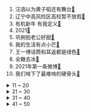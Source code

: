 1. 汪涵以为黄子韬还有舞台[:link:](https://s.weibo.com/weibo?q=%23汪涵以为黄子韬还有舞台%23&Refer=top)
2. 辽宁中高风险区高校暂不放假[:link:](https://s.weibo.com/weibo?q=%23辽宁中高风险区高校暂不放假%23&Refer=top)
3. 有机新年 有我定义[:link:](https://s.weibo.com/weibo?q=%23有机新年%20有我定义%23&Refer=top)
4. 2021[:link:](https://s.weibo.com/weibo?q=%232021%23&Refer=top)
5. 巩俐拍老公好甜[:link:](https://s.weibo.com/weibo?q=%23巩俐拍老公好甜%23&Refer=top)
6. 我的生活有点小芒[:link:](https://s.weibo.com/weibo?q=%23我的生活有点小芒%23&Refer=top)
7. 王一博话筒和耳返都是绿色[:link:](https://s.weibo.com/weibo?q=%23王一博话筒和耳返都是绿色%23&Refer=top)
8. 全糖去冰[:link:](https://s.weibo.com/weibo?q=%23全糖去冰%23&Refer=top)
9. 2021年第一条微博[:link:](https://s.weibo.com/weibo?q=%232021年第一条微博%23&Refer=top)
10. 我们啃下了最难啃的硬骨头[:link:](https://s.weibo.com/weibo?q=%23我们啃下了最难啃的硬骨头%23&Refer=top)
<details>
<summary>11 ~ 20</summary>

11. 易烊千玺[:link:](https://s.weibo.com/weibo?q=%23易烊千玺%23&Refer=top)
12. 宁静 不再想跟大家一起蹦蹦跳跳[:link:](https://s.weibo.com/weibo?q=%23宁静%20不再想跟大家一起蹦蹦跳跳%23&Refer=top)
13. 2021你好[:link:](https://s.weibo.com/weibo?q=%232021你好%23&Refer=top)
14. 新年快乐[:link:](https://s.weibo.com/weibo?q=%23新年快乐%23&Refer=top)
15. 美国新冠肺炎超1989万例[:link:](https://s.weibo.com/weibo?q=%23美国新冠肺炎超1989万例%23&Refer=top)
16. 王霏霏许魏洲差点亲上[:link:](https://s.weibo.com/weibo?q=%23王霏霏许魏洲差点亲上%23&Refer=top)
17. 钱枫怎么胖成这样了[:link:](https://s.weibo.com/weibo?q=%23钱枫怎么胖成这样了%23&Refer=top)
18. 沈阳疫情[:link:](https://s.weibo.com/weibo?q=%23沈阳疫情%23&Refer=top)
19. 假唱[:link:](https://s.weibo.com/weibo?q=%23假唱%23&Refer=top)
20. 新年第一场升旗[:link:](https://s.weibo.com/weibo?q=%23新年第一场升旗%23&Refer=top)
</details>
<details>
<summary>21 ~ 30</summary>

21. 肖战全开麦[:link:](https://s.weibo.com/weibo?q=%23肖战全开麦%23&Refer=top)
22. 阿朵一开口就是老江湖了[:link:](https://s.weibo.com/weibo?q=%23阿朵一开口就是老江湖了%23&Refer=top)
23. 丁真[:link:](https://s.weibo.com/weibo?q=%23丁真%23&Refer=top)
24. 应采儿没对上嘴型[:link:](https://s.weibo.com/weibo?q=%23应采儿没对上嘴型%23&Refer=top)
25. 2021新年贺词全文[:link:](https://s.weibo.com/weibo?q=%232021新年贺词全文%23&Refer=top)
26. 扒马褂[:link:](https://s.weibo.com/weibo?q=%23扒马褂%23&Refer=top)
27. 关晓彤的腿太长了[:link:](https://s.weibo.com/weibo?q=%23关晓彤的腿太长了%23&Refer=top)
28. 为什么把吴亦凡的歌和芭蕾放一起[:link:](https://s.weibo.com/weibo?q=%23为什么把吴亦凡的歌和芭蕾放一起%23&Refer=top)
29. 杨鸣[:link:](https://s.weibo.com/weibo?q=%23杨鸣%23&Refer=top)
30. 辽宁高校寒假安排[:link:](https://s.weibo.com/weibo?q=%23辽宁高校寒假安排%23&Refer=top)
</details>
<details>
<summary>31 ~ 40</summary>

31. EXO金唱片[:link:](https://s.weibo.com/weibo?q=%23EXO金唱片%23&Refer=top)
32. 上海外滩7300名安保守护跨年夜[:link:](https://s.weibo.com/weibo?q=%23上海外滩7300名安保守护跨年夜%23&Refer=top)
33. 朋友圈刷不出来[:link:](https://s.weibo.com/weibo?q=%23朋友圈刷不出来%23&Refer=top)
34. 肖战再唱野子[:link:](https://s.weibo.com/weibo?q=%23肖战再唱野子%23&Refer=top)
35. 感动你我的新年金句[:link:](https://s.weibo.com/weibo?q=%23感动你我的新年金句%23&Refer=top)
36. 王俊凯发文感谢粉丝[:link:](https://s.weibo.com/weibo?q=%23王俊凯发文感谢粉丝%23&Refer=top)
37. 时隔8个月再访雷神山抗疫护士[:link:](https://s.weibo.com/weibo?q=%23时隔8个月再访雷神山抗疫护士%23&Refer=top)
38. 送你一朵小红花[:link:](https://s.weibo.com/weibo?q=%23送你一朵小红花%23&Refer=top)
39. 金晨许魏洲合唱[:link:](https://s.weibo.com/weibo?q=%23金晨许魏洲合唱%23&Refer=top)
40. 粮食生产喜获十七连丰[:link:](https://s.weibo.com/weibo?q=%23粮食生产喜获十七连丰%23&Refer=top)
</details>
<details>
<summary>41 ~ 50</summary>

41. 刘雨昕自作词曲biubiu[:link:](https://s.weibo.com/weibo?q=%23刘雨昕自作词曲biubiu%23&Refer=top)
42. 范丞丞rap好拽[:link:](https://s.weibo.com/weibo?q=%23范丞丞rap好拽%23&Refer=top)
43. 张靓颖 我不是唯一掉耳环的人[:link:](https://s.weibo.com/weibo?q=%23张靓颖%20我不是唯一掉耳环的人%23&Refer=top)
44. 送你一朵小红花台词[:link:](https://s.weibo.com/weibo?q=%23送你一朵小红花台词%23&Refer=top)
45. 重庆起点站朝天门站开通[:link:](https://s.weibo.com/weibo?q=%23重庆起点站朝天门站开通%23&Refer=top)
46. 硬糖少女能听出谁是vocal[:link:](https://s.weibo.com/weibo?q=%23硬糖少女能听出谁是vocal%23&Refer=top)
47. 动森跨年[:link:](https://s.weibo.com/weibo?q=%23动森跨年%23&Refer=top)
48. 2020年股民人均赚10.9万[:link:](https://s.weibo.com/weibo?q=%232020年股民人均赚10.9万%23&Refer=top)
49. 成都公布本土疫情传染源[:link:](https://s.weibo.com/weibo?q=%23成都公布本土疫情传染源%23&Refer=top)
50. 我国在世界主要经济体中率先实现正增长[:link:](https://s.weibo.com/weibo?q=%23我国在世界主要经济体中率先实现正增长%23&Refer=top)
</details>